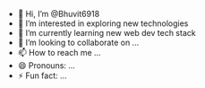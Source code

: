 - 👋 Hi, I’m @Bhuvit6918
- 👀 I’m interested in exploring new technologies
- 🌱 I’m currently learning new web dev tech stack
- 💞️ I’m looking to collaborate on ...
- 📫 How to reach me ...
- 😄 Pronouns: ...
- ⚡ Fun fact: ...

<!---
Bhuvit6918/Bhuvit6918 is a ✨ special ✨ repository because its `README.md` (this file) appears on your GitHub profile.
You can click the Preview link to take a look at your changes.
--->
